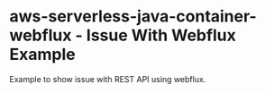 # aws-serverless-java-container-webflux - Issue With Webflux Example

Example to show issue with REST API using webflux.